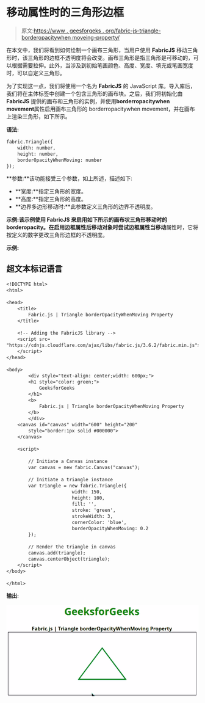 # 移动属性时的三角形边框

> 原文:[https://www . geesforgeks . org/fabric-js-triangle-borderopacitywhen moveing-property/](https://www.geeksforgeeks.org/fabric-js-triangle-borderopacitywhenmoving-property/)

在本文中，我们将看到如何绘制一个画布三角形，当用户使用 **FabricJS** 移动三角形时，该三角形的边框不透明度将会改变。画布三角形是指三角形是可移动的，可以根据需要拉伸。此外，当涉及到初始笔画颜色、高度、宽度、填充或笔画宽度时，可以自定义三角形。

为了实现这一点，我们将使用一个名为 **FabricJS** 的 JavaScript 库。导入库后，我们将在主体标签中创建一个包含三角形的画布块。之后，我们将初始化由 **FabricJS** 提供的画布和三角形的实例，并使用**borderropacitywhen movement**属性启用画布三角形的 borderropacitywhen movement，并在画布上渲染三角形，如下所示。

**语法:**

```
fabric.Triangle({
    width: number,
    height: number,
    borderOpacityWhenMoving: number
});
```

**参数:**该功能接受三个参数，如上所述，描述如下:

*   **宽度:**指定三角形的宽度。
*   **高度:**指定三角形的高度。
*   **边界多边形移动时:**此参数定义三角形的边界不透明度。

**示例:**该示例使用 **FabricJS** 来启用如下所示的画布状三角形移动时的 borderopacity。在启用**边框属性后移动对象时尝试边框属性当移动**属性时，它将按定义的数字更改三角形边框的不透明度。

**示例:**

## 超文本标记语言

```
<!DOCTYPE html>
<html>

<head>
    <title>
        Fabric.js | Triangle borderOpacityWhenMoving Property
    </title>

    <!-- Adding the FabricJS library -->
    <script src=
"https://cdnjs.cloudflare.com/ajax/libs/fabric.js/3.6.2/fabric.min.js">
    </script>
</head>

<body>
        <div style="text-align: center;width: 600px;">
        <h1 style="color: green;">
            GeeksforGeeks
        </h1>
        <b>
            Fabric.js | Triangle borderOpacityWhenMoving Property
        </b>
        </div>
    <canvas id="canvas" width="600" height="200"
        style="border:1px solid #000000">
    </canvas>

    <script>

        // Initiate a Canvas instance
        var canvas = new fabric.Canvas("canvas");

        // Initiate a triangle instance
        var triangle = new fabric.Triangle({
                        width: 150,
                        height: 100,
                        fill: '',
                        stroke: 'green',
                        strokeWidth: 3,
                        cornerColor: 'blue',
                        borderOpacityWhenMoving: 0.2
        });

        // Render the triangle in canvas
        canvas.add(triangle);
        canvas.centerObject(triangle);
    </script>
</body>

</html>                   
```

**输出:**

![](img/edcd22412ef6e19dbfeaa7cf7a8eb199.png)
